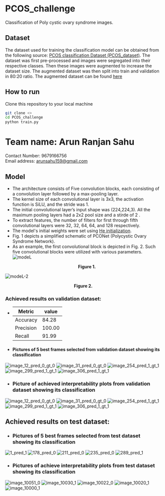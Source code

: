 # PCOS_challenge
Classification of Poly cystic ovary syndrome images.
 ## Dataset
  The dataset used for training the classification model can be obtained from the following source: [PCOS classification Dataset (PCOS_dataset)](https://zenodo.org/records/10430727). The dataset was first pre-processed and images were segregated into their respective classes. Then these images were augmented to increase the dataset size. The augmented dataset was then split into train and validation in 80:20 ratio. The augmented dataset can be found [here](https://drive.google.com/file/d/1UsUfdd8S1mV4IHDImM9OiCDoG8ftb6bf/view?usp=sharing)
 ## How to run

Clone this repository to your local machine
```bash
git clone <>
cd PCOS_challenge
python train.py
```

# Team name: Arun Ranjan Sahu
Contact Number: 9679166756 <br>
Email address: arunsahu159@gmail.com

  ## Model
- The architecture consists of Five convolution blocks, each consisting of a convolution layer followed by a max-pooling layer.
- The kernel size of each convolutional layer is 3x3, the activation function is SiLU, and the stride was 1.
- The initial convolutional layer’s input shape was (224,224,3). All the maximum pooling layers had a 2x2 pool size and a stirde of 2 .
- To extract features, the number of filters for first through fifth convolutional layers were 32, 32, 64, 64, and 128 respectively.
- The model's initial weights were set using [He initialization](https://pytorch.org/docs/stable/nn.init.html).
- Fig. 1 depicts a simplified schematic of PCONet (Polycystic Ovary Syndrome Network).
- As an example, the first convolutional block is depicted in Fig. 2. Such five convolutional blocks were utilized with various parameters.
![modeL](https://github.com/arunsahu159/PCOS_challenge/assets/61779161/6d4219b3-9cdc-4d62-b73e-4875a710389c) <p align="center"> **Figure 1.** </p>

![modeL-2](https://github.com/arunsahu159/PCOS_challenge/assets/61779161/4e6b82d3-36ae-4e86-8da1-30a3a09c21a5) <p align="center"> **Figure 2.** </p>

 ### Achieved results on validation dataset:

 
 -  | Metric    | value  |
    |-----------|------  |
    | Accuracy  |84.28   |
    | Precision |100.00  |
    | Recall    |91.99   |

- #### Pictures of 5 best frames selected from validation dataset showing its classification

![image_12_pred_0_gt_0](https://github.com/arunsahu159/PCOS_challenge/assets/61779161/84224589-01c9-47c1-99c1-1c86260e8916)
![image_31_pred_0_gt_0](https://github.com/arunsahu159/PCOS_challenge/assets/61779161/73ee7248-ce6a-47d7-af52-a329705933aa)
![image_254_pred_1_gt_1](https://github.com/arunsahu159/PCOS_challenge/assets/61779161/5a113ea3-c806-4e30-a55f-e622fea1eabb)
![image_299_pred_1_gt_1](https://github.com/arunsahu159/PCOS_challenge/assets/61779161/0da56c02-03af-47a0-8284-d8672c5ed5fc)
![image_306_pred_1_gt_1](https://github.com/arunsahu159/PCOS_challenge/assets/61779161/956b10d4-365a-4ba3-a3c3-a935979b68c4)


- ### Picture of achieved interpretability plots from validation dataset showing its classification

 
![image_12_pred_0_gt_0](https://github.com/arunsahu159/PCOS_challenge/assets/61779161/7b01fec3-ad6a-4f7b-982a-7d1b54cec8bd)
![image_31_pred_0_gt_0](https://github.com/arunsahu159/PCOS_challenge/assets/61779161/bff1672b-93f7-4d6b-944c-55b16a2d15e2)
![image_254_pred_1_gt_1](https://github.com/arunsahu159/PCOS_challenge/assets/61779161/e6e18ce6-8673-4728-8435-bf94ddafc082)
![image_299_pred_1_gt_1](https://github.com/arunsahu159/PCOS_challenge/assets/61779161/2a35adb7-d23c-4bcb-8b78-96e5982700bf)
![image_306_pred_1_gt_1](https://github.com/arunsahu159/PCOS_challenge/assets/61779161/6810a62a-76f0-4491-b1a7-34ecdf0d0718)

## Achieved results on test dataset:

- ### Pictures of 5 best frames selected from test dataset showing its classification
  
![1_pred_1](https://github.com/arunsahu159/PCOS_challenge/assets/61779161/3673f1ba-8dd2-43f6-a4ec-6090f30e9a07)
![178_pred_0](https://github.com/arunsahu159/PCOS_challenge/assets/61779161/5234aaaa-95da-4afc-a682-ba44eaffaa8e)
![211_pred_0](https://github.com/arunsahu159/PCOS_challenge/assets/61779161/493016da-46f1-4c39-a9f5-0551ec0faa01)
![235_pred_0](https://github.com/arunsahu159/PCOS_challenge/assets/61779161/65d0bb50-b0dc-4571-8e90-f5d18d43c13c)
![289_pred_1](https://github.com/arunsahu159/PCOS_challenge/assets/61779161/8edb4895-8179-4576-92bb-694fae79f910)

- ### Pictures of achieve interpretability plots from test dataset showing its classification


![image_10051_0](https://github.com/arunsahu159/PCOS_challenge/assets/61779161/71efe94b-7547-4e64-ba22-d01f430405f0)
![image_10030_1](https://github.com/arunsahu159/PCOS_challenge/assets/61779161/b6e06b27-2438-4eb5-a31c-c618006bb24b)
![image_10022_0](https://github.com/arunsahu159/PCOS_challenge/assets/61779161/67b5476b-f509-4201-becb-3edeb8edc26d)
![image_10020_1](https://github.com/arunsahu159/PCOS_challenge/assets/61779161/254dd8e5-3817-43e5-ba3c-c6db49c84d81)
![image_10000_1](https://github.com/arunsahu159/PCOS_challenge/assets/61779161/bcab0fb0-af17-4b8d-9497-338a7b56e65c)




